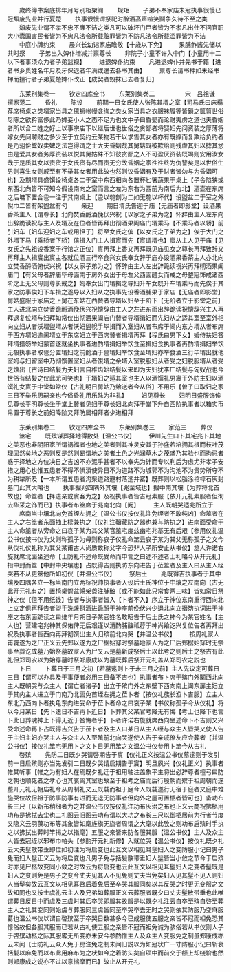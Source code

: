 <!-- { "loadSidebar": true } -->
　　嵗终簿书案底排年月号别柜架阁
　　规矩
　　子弟不奉家庙未冠执事很慢已冠頽废先业并行夏楚
　　执事很慢谓祭祀时醉酒髙声喧笑鬬争久待不至之类
　　頽废先业谓不孝不忠不亷不洁之类凡可以破坏门戸者皆为不孝凡出仕不问官职大小蠹国害民者皆为不忠凡法令所载赃罪皆为不防凡法令所载滥罪皆为不洁
　　中庭小牌约束
　　晨兴长幼诣家庙瞻敬【十歳以下免】
　　果脯鲊酱先储以共时祭
　　子弟出入婢仆増减并禀尊长
　　非院子小童不许入中门【小童用十二以下者事须众力者子弟监视】
　　进退婢仆约束
　　凡进退婢仆并先书于籍【进者书乡贯姓名年月及牙保退者年满或遣去各书其由】
　　禀尊长请书押如未经书押而擅行者子弟夏楚婢仆改正【成契者毁抹已去者复归】










　　东莱别集巻一
　　钦定四库全书
　　东莱别集巻二　　　　　宋　吕祖谦　撰家范二
　　昏礼
　　陈设
　　前期一日女氏使人张陈其壻之室【司马氏曰床榻荐席椅桌之类壻家当具之氊褥帐幔衾绹之类女家当具之衣服袜履等皆鎻之箧笥世俗尽陈之欲矜富侈此乃婢妾小人之态不足为也文中子曰昏娶而论财夷虏之道也夫昏姻者所以合二姓之好上以事宗庙下以继后世也世俗之贪鄙者将娶妇先问资装之厚薄将嫁女先问聘财之多少至于立契约云某物若干以求售其女者亦有既嫁而复欺给负约者是乃驵侩鬻奴卖婢之法岂得谓之士大夫昏姻哉其舅姑既被欺绐则残虐其妇以摅其忿由是爱其女者务厚资装以悦其舅姑殊不知彼贪鄙之人不可盈厌资装既竭则安用汝女哉于是质其女以责货于女氏货有尽而责无穷故昏姻之家徃徃终为仇讐矣是以世俗生男则喜生女则戚至有不举其女者用此故也然则议昏姻有及于财者皆勿与为昏姻可也】及期壻具盛馔设椅桌各二于室中东西相向各置杯匕箸蔬果于桌上【子舎隘狭或东西北向皆不可知今假设南向之室而言之左为东右为西前为南后为北】酒壶在东席之后墉下置合卺一注于其南桌上【卺以匏剖为二如无匏以杯代】设盥盆二于室之外帨巾二皆有架盥盆有勺
　　亲迎
　　期日壻氏告迎于庙【无庙者即影堂】设酒果香茶主人【谓尊长】北向焚香酹酒俛伏兴祝【以家之子弟为之】怀辞由主人左东向出辞跪读祝与主人及壻及在位者皆再拜出彻酒果阖庙门壻乘马【不乘马者以轿】前引妇车【妇车迎妇之车或用担子】将至女氏之傧【以女氏之子弟为之】俟于大门之外壻下马【乘轿者下轿】傧揖入门主人揖賔而先【賔谓壻也】賔从主人见于庙【见女氏之先祖设香案于行馆之正位】賔再拜上香又再拜既见庙见女之尊长再拜致辞又再拜主人揖賔出賔主各就位酒三行卒食兴女氏奉女辞于庙亦设酒果香茶主人亦北向立焚香酹酒俯伏兴祝【以女家子弟为之】怀辞由主人左出辞跪读祝兴再拜彻酒果阖庙门【有父母者辞庙毕母面南于房外女出于母左父西面醴女而戒之母整冠饰戒诸西阶之上无父母则尊长戒之】姆奉女出门壻揖之导妇升车女既升车壻乘马而先俟于其家之防事俟妇下车揖之遂导以入妇从之执事先设香酒脯果于家庙【无庙者即影堂】舅姑盛服于家庙之上舅在东姑在西賛者导壻以妇至于阶下【无阶者立于影堂之前】主人进北向立焚香跪酹酒俛伏兴祝懐辞由主人之左进东靣出辞跪读祝懐辞兴主人再拜退复位壻与妇拜如常仪出彻酒果阖庙门賛者导壻揖妇而先妇从之适其室至室外相向立妇从者沃壻盥壻从者沃妇盥帨手毕揖而入室妇从者布席于阃内东方壻从者布席于西方壻妇逾阃壻立于东席妇立于西席賛者揖壻再拜【程氏曰男下女】姆侍扶妇答拜壻搢笏举妇蒙首遂就坐执事者进酌壻揖妇举饮食至揖妇食执事者再酌壻揖妇举饮无殽执事者取卺分置壻妇之前酌酒于卺壻妇举饮食至壻妇亦举食酒三行毕壻出就他室姆与妇留室中乃彻馔置室妇从者馂壻之余壻入室脱服妇从者受之妇脱服壻从者受之烛出【古诗曰结髪为夫妇言自稚齿始结髪以来即为夫妇犹李广结髪与匈奴战也今世俗有结髪之仪此尤可笑也】于壻妇之适其室也主人以酒馔礼男賔于外防主妇以酒馔礼女賔于中堂如常仪【古礼明日舅姑乃飨送者今从俗】不用乐【曽子曰取妇之家三日不举乐思嗣亲也今俗昏礼用乐殊为非礼】
　　妇见尊长
　　妇明日盛服饰俟见尊长平明尊长坐于堂上賛者见妇于尊长妇北向拜于堂下升自西阶执事者以箱实币帛置于尊长之前妇降阶又拜防属相拜者少进相拜








　　东莱别集巻二
　　钦定四库全书
　　东莱别集巻三
　　家范三
　　葬仪
　　筮宅
　　既殡谋葬择地得数处【温公书仪】
　　伊川先生曰卜其宅兆卜其地之美恶也非阴阳家所谓祸福者也地之美者则其神灵安其子孙盛若培拥其根而枝叶茂理固然矣地之恶则反是然则曷谓地之美者土色之光润草木之茂盛乃其验也而拘忌者惑于择地之方位决日之吉凶不亦泥乎甚者不以奉先为计而专以利后为虑尤非孝子安措之用心也惟五患者不得不愼湏使异日不为道路不为城郭不为沟池不为贵势所夺不为耕犂所及【一本所谓五患者沟渠道路避村落逺井窰】既葬则以松脂涂棺椁石灰封墓门此其大略也
　　执事掘兆四隅外其壤【兆茔域也】掘中南其壤【为葬将北首故也】命筮者【择逺亲或賔客为之】及祝执事者皆吉冠素服【依开元礼素服者但彻去华采之饰而已】执事者布筮席于兆南北向【阙】
　　主人既朝哭适兆所立于
　　席南当中壤北向免首绖左拥之【温公书仪按仪礼注免绖者不敢纯凶】命筮者在主人之右筮者东面抽上椟兼执之【仪礼注韇藏防之器也兼与防执之】进南面受命于主人命筮者从旁命之曰哀子某为其父某官筮宅度兹幽宅兆基无有后艰【参用仪礼温公书仪按书仪为父则称孤子为母则称哀子仪礼命筮云哀子某为其父无称孤子之文今从仪礼仪礼称为其父某甫古人尚质故称父字今恐非人子所安止从书仪】筮人许诺右旋就席北面坐述命【士防礼不述命既受命而申言之曰述不述者士礼略今从开元礼】指中封而筮【中封中央壤也】占既得吉则执防东向进告于莅筮者及主人曰从主人绖哭若不从更筮他所如初仪【并温公书仪】
　　祭后土
　　兆既得吉执事者于其中壤及四隅各立一标当南门立两标祝帅执事者入设后土氏神位于中壤之左南向【古无此开元礼有之】置椅桌盥盆帨架盏注脯醢【或不能如此只常食两三味】皆如常日祭神之仪【但不用纸钱】告者与执事者皆入【卜者不入】序立于神位东南重行西向北上立定俱再拜告者盥手洗盏斟酒进跪酹于神座前俛伏兴少退北向立搢笏执词进于神座之右东面跪读之曰维年月朔日子某官姓名敢昭告于后土氏之神今为某官姓名【主人也】营建宅兆神其保佑俾无后艰谨以清酌脯醢祗荐于神尚飨讫兴复位告者再拜出祝及执事者皆西向再拜彻馔出主人归殡前北向哭【并温公书仪】
　　按周礼冡人甫竁遂为之尸正义云先郑以遂为之尸据始穿时祭墓地冡人为之尸后郑据始穿时无祭事至葬讫成墓乃始祭墓故冡人为尸又云是墓新成祭后土以此考之则后土之祭古有此礼但郑司农以为始穿墓时祭郑康成以为墓既葬后祭开元礼盖从郑司农之説也
　　卜日
　　卜葬日于三月之初【若墓逺则卜于未三月之前】主人先议定可葬日三日【谓可以办具及于事便者必用三日备不吉也】执事者布卜席于殡门外闑西北向主人既朝哭与众主人【谓亡者诸子】出立于殡门外之东壁下西向南上阖东扉主妇立于其内主人进立于门南乃北靣免首绖左拥之莅卜者【按仪礼族长涖卜吉服】立主人东北乃西向卜者执龟东向进受命于莅卜者命之曰哀子某【书仪称孤子今从仪礼】将以今月某日【先卜逺日不吉再卜近日】卜葬其父某官考降无有悔【考上也降下也言卜此日葬魂神上下得无近于咎悔者乎】卜者许诺右旋就席西向坐述命卜不吉则又兴受命述命再卜占既得吉兴告于莅卜者及主人曰某日从主人绖与众主人皆哭又使人告于主妇主妇亦哭主人与众主人入至殡前北向哭遂使人告于亲戚僚友应会葬者【并温公书仪】按仪礼筮宅无用卜之文卜日无用筮之文温公书仪参用卜筮今从古礼
　　啓殡
　　先防二日既夕哭请啓期告于賔【仪礼正义按温公书仪墓逺则于发引前一日启殡则亦当先发引二日既夕哭请启期告于賔】明旦夙兴【仪礼正义】执事者帷其听事【帷之为有妇人在焉既夕礼迁于祖用轴注盖象平生将出必辞尊者檀弓曰防之朝也顺死者之孝心也其哀离其室也故至于祖考之庙而后行殷朝而殡于祖周朝而遂塟开元礼无朝庙礼今从周制礼又云既载而祖于庭今人既载遂行无宿于庭者又庭中难施哭位故但祖于防事防事有进而无退无防事者但向外之屋可置柩者皆可也】备功布长三尺【以新布稍细者为之并温公书仪按仪礼注功布灰治之布也正义云商祝拂柩用功布是拂拭去尘也二礼图云旧图云功布谓以大功之布长三尺以御柩居前为行者节度又隐义云羽葆功布等其象皆如麾旌旗无旒者周谓之大麾以此攷之则功布启殡时手执之以拂拭出葬时竿掲之以指麾】五服之亲皆来防各服其服【温公书仪】主人及众主人皆去冠绖以邪布巾帕头【参酌开元礼新修】入就位哭【温公书仪】按仪礼既夕礼云大夫髽散带垂即位如初注为将启变也此互文以相见耳髽妇人之变防服小记曰男子免而妇人髽正义云为将启变也凡男子免与括髪散带垂妇人髽皆当小敛之节今于启殡时亦见尸柩故变同小敛之时故云为将启变也云此互文以相见耳髽妇人之变者髽既是妇人之变则免是男子之变今丈夫见其人不见免则丈夫当免矣妇人见其髽不见人则妇人当髽矣故云互文以相见耳啓后着免后至卒哭其服同矣以其反哭之时更无变服之文故知同也又按士虞礼云主人及兄弟如葬服正义云葬服者既夕曰丈夫髽散带垂也此唯谓葬日反日中而虞及三虞时其后卒哭即服其故服是以既夕礼注云自卒至殡自啓至葬主人之礼其变同则始虞与葬服同三虞皆同至卒哭卒去无时之哭则依其防服乃变麻服葛也温公书仪以谓自啓殡至于卒哭日数甚多今已成服使五服之亲皆不冠而袒免恐其惊俗故但各服其服而已若从古礼使五服之亲皆不冠而袒免诚为骇俗若从书仪则人子于啓殡动柩之际其服畧无所变亦未安今参酌惟主人及众主人变服免之制虽郑康成亦云未闻【士防礼云众人免于房注免之制未闻旧説以为如冠状广一寸防服小记曰斩衰括髪以麻免而以布此用麻布为之状如今之着防头矣自项中而前交于额上却绕紒也然则郑康成之说亦不过以意揣摩而已】故止从开元礼
